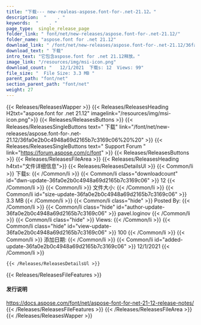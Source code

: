 ```yaml
---
title: "下载--- new-realeas-aspose.font-for-.net-21.12。" 
description:  "    . " 
keywords:  "    . " 
page_type:  single_release_page
folder_link: " font/net/new-releases/aspose.font-for-.net-21.12/"
folder_name: "aspose.font for .net 21.12"
download_link: " /font/net/new-releases/aspose.font-for-.net-21.12/36fa0e2b0c4948a69d2165b7c3169c06"
download_text: " 下载"
intro_text: "它包含aspose.font for .net 21.12释放。"
image_link: "/resources/img/msi-icon.png"
download_count: "   12/1/2021  下载s: 12  Views: 99"
file_size: "  File Size: 3.3 MB "
parent_path: "font/net"
section_parent_path: "font/net"
weight: 27
---
```


{{< Releases/ReleasesWapper >}}
  {{< Releases/ReleasesHeading H2txt="aspose.font for .net 21.12" imagelink="/resources/img/msi-icon.png">}}
  {{< Releases/ReleasesButtons >}}
    {{< Releases/ReleasesSingleButtons text=" 下载" link="/font/net/new-releases/aspose.font-for-.net-21.12/36fa0e2b0c4948a69d2165b7c3169c06%20%20" >}}
    {{< Releases/ReleasesSingleButtons text=" Support Forum " link="https://forum.aspose.com/c/font" >}}
  {{< Releases/ReleasesButtons >}}
  {{< Releases/ReleasesFileArea >}}
    {{< Releases/ReleasesHeading h4txt="文件详细信息">}}
    {{< Releases/ReleasesDetailsUl >}}
            {{< Common/li  >}} 下载s: {{< /Common/li >}} 
      {{< Common/li class="downloadcount" id="dwn-update-36fa0e2b0c4948a69d2165b7c3169c06" >}} 12 {{< /Common/li >}} 
      {{< Common/li  >}} 文件大小: {{< /Common/li >}} 
      {{< Common/li id="size-update-36fa0e2b0c4948a69d2165b7c3169c06" >}} 3.3 MB {{< /Common/li >}} 
      {{< Common/li  class="hide" >}} Posted By: {{< /Common/li >}} 
      {{< Common/li class="hide" id="author-update-36fa0e2b0c4948a69d2165b7c3169c06" >}} pavel.loginov {{< /Common/li >}} 
      {{< Common/li class="hide"  >}} Views: {{< /Common/li >}} 
      {{< Common/li class="hide" id="view-update-36fa0e2b0c4948a69d2165b7c3169c06" >}} 100 {{< /Common/li >}} 
      {{< Common/li  >}} 添加日期: {{< /Common/li >}} 
      {{< Common/li id="added-update-36fa0e2b0c4948a69d2165b7c3169c06" >}} 12/1/2021 {{< /Common/li >}} 

    {{< /Releases/ReleasesDetailsUl >}}

  {{< Releases/ReleasesFileFeatures >}}
      <h4>发行说明</h4><div><a href="https://docs.aspose.com/font/net/aspose-font-for-net-21-12-release-notes/">https://docs.aspose.com/font/net/aspose-font-for-net-21-12-release-notes/</a></div>
  {{< /Releases/ReleasesFileFeatures >}}
 {{< /Releases/ReleasesFileArea >}}
{{< /Releases/ReleasesWapper >}}


